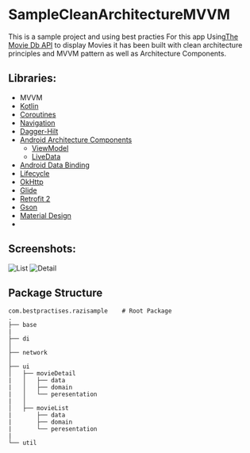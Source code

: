 # SampleCleanArchitectureMVVM
This is a sample project and using best practies 
For this app Using[The Movie Db API](https://rickandmortyapi.com/) to display Movies it has been built with clean architecture principles and MVVM pattern as well as Architecture Components.
## Libraries:

- MVVM
- [Kotlin](https://kotlinlang.org/)
- [Coroutines](https://github.com/Kotlin/kotlinx.coroutines) 
- [Navigation](https://developer.android.com/guide/navigation/navigation-getting-started)
- [Dagger-Hilt](https://developer.android.com/training/dependency-injection/hilt-android)
- [Android Architecture Components](https://developer.android.com/topic/libraries/architecture/) 
    * [ViewModel](https://developer.android.com/topic/libraries/architecture/viewmodel)
    * [LiveData](https://developer.android.com/topic/libraries/architecture/livedata)
- [Android Data Binding](https://developer.android.com/topic/libraries/data-binding/) 
- [Lifecycle](https://developer.android.com/jetpack/androidx/releases/lifecycle)
- [OkHttp](https://github.com/square/okhttp)
- [Glide](https://github.com/bumptech/glide) 
- [Retrofit 2](https://github.com/square/retrofit)
- [Gson](https://github.com/google/gson)
- [Material Design](https://material.io/develop/)
- 
## Screenshots:

![List](https://user-images.githubusercontent.com/37610029/163682704-f3990e18-1125-4b1b-ae95-c4a206e46729.png)
![Detail](https://user-images.githubusercontent.com/37610029/163682707-4d6110ac-8dfe-441d-9429-1118d0b99dcf.png)

## Package Structure
    
    com.bestpractises.razisample    # Root Package
    .
    ├── base                   
    |
    ├── di                   
    │
    ├── network              
    │
    ├── ui                        
    │   ├── movieDetail        
    |   │   ├── data            
    |   │   ├── domain          
    |   │   └── peresentation  
    |   │  
    │   ├── movieList      
    |       ├── data        
    |       ├── domain      
    |       └── peresentation   
    |
    └── util               

